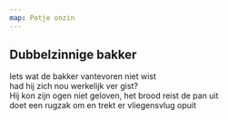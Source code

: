 ```yaml
---
map: Potje onzin
---
```


## Dubbelzinnige bakker

Iets wat de bakker vantevoren niet wist \
had hij zich nou werkelijk ver gist?  \
Hij kon zijn ogen niet geloven, het brood reist de pan uit \
doet een rugzak om en trekt er vliegensvlug opuit
